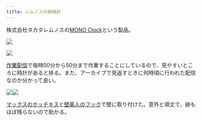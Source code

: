 ```yaml
---
title: レムノスの掛時計
---
```

株式会社タカタレムノスの[MONO Clock](https://www.amazon.co.jp/dp/B004UIT8BK)という製品。

![](https://lh6.googleusercontent.com/FGtW0cSLUB7HsqaotnFmtjj_X9CTIrRWmrwnqL83yydKr1o5zUEHLFtlZT4QgpQZ7neFgE--Lsd5_5gJjGU2Dgd_nFHLMkO0XEjpl0jYNJatzNINh8SdBjrQ_R8_3KVknp5HkX0aJwr6Ym9YoN6ClA)

![](https://lh5.googleusercontent.com/AAV65j3jz6828Cwe94SvqZtcJqeFB6HCIgd6j7sQsNSJJQRM_tEPqA20MDQNonAN62fvWyw03iUVvFuL6xz2snExgvWTFiTdMkEMddleQBxsOrHltfJm0Py5rdPV9tLuZHhf2n6yKzYr1IWs2DGgzg)

[作業配信](https://www.youtube.com/channel/UC5s-KpSDGzxWPWNv94PnJHw)で毎時00分から50分まで作業することにしているので、見やすいところに時計があると捗る。また、アーカイブで見返すときに何時頃に行われた配信なのか分かって良い。

![](https://lh5.googleusercontent.com/SpMIIUpcSnt_7frRA2kNQszDbIi8p0U1jDWsY4qUw1lt_dkUZCPn5DjKDM9_Id-Fe60Mjz0sKpDjVJvh-hkRp3xh4n1CCwE_P5U1ubiedBZNL95LJSBlDVW3wrBY6AIwkQ66BCsylUJbCt_3GdL7OA)![](https://lh5.googleusercontent.com/ZBakSb-KEpFPVhpDjWZq_Gm3VNvioZrh-JwBgLCS7IPzJvJlCx0kp_qFrhGZIiTC9Y-1eAO22nYIIpEQJ23890rvEGrF324sbkh2mjEJls-RqPwAQqvOIWrNz6ElsQJUWzzYE3XS2wo9B0lW9a9XLQ)

[マックスのホッチキス](https://www.amazon.co.jp/dp/B000O9WRWG)と[壁美人のフック](https://www.amazon.co.jp/dp/B00CU78TDG)で壁に取り付けた。意外と頑丈で、跡もほぼ残らないので助かる。
